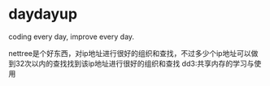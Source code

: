# daydayup
coding every day, improve every day.

nettree是个好东西，对ip地址进行很好的组织和查找，不过多少个ip地址可以做到32次以内的查找找到该ip地址进行很好的组织和查找
dd3:共享内存的学习与使用
